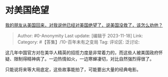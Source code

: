 # 对美国绝望
[我的朋友从美国回来，对我说他已经对美国绝望了，说美国没救了，该怎么劝他？](https://www.zhihu.com/question/629853521/answer/3293646318)

> Author: #0-Anonymity
> Last update: [编辑于 2023-11-18]
> Link:
> Category: #【答集】/10-百年未有之变局 
> Tag:
> 评论区:
> 泛讨论:

这几年中国官方对在美华人精英的招揽力度是非常着力的，而这些人被美国政府怀疑、限制得精神病了。一边热情如火，一边寒蝉凄切，对比自然强烈得很了。

只能说将来等大局底定，这些故事能拍了，可能要出大量的经典电影。